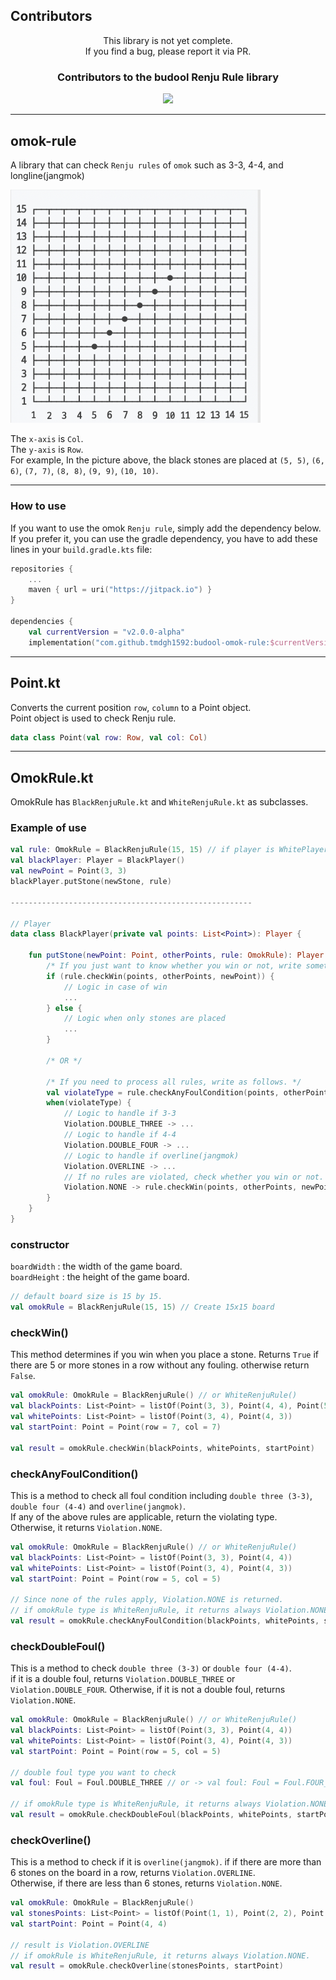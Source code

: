## Contributors

<div style="text-align: center;">

This library is not yet complete.  
If you find a bug, please report it via PR.

### Contributors to the budool Renju Rule library

<a href="https://github.com/tmdgh1592/budool-omok-rule/graphs/contributors">
  <img src="https://contrib.rocks/image?repo=tmdgh1592/budool-omok-rule" />
</a>

---

</div>

## omok-rule

A library that can check `Renju rules` of `omok` such as 3-3, 4-4, and longline(jangmok)

<img width="400" src="./assets/board_example.png"/>

The `x-axis` is `Col`.  
The `y-axis` is `Row`.  
For example, In the picture above, the black stones are placed
at `(5, 5)`, `(6, 6)`, `(7, 7)`, `(8, 8)`, `(9, 9)`, `(10, 10)`.

---

### How to use

If you want to use the omok `Renju rule`, simply add the dependency below.
If you prefer it, you can use the gradle dependency, you have to add these lines in your `build.gradle.kts` file:

```kotlin
repositories {
    ...
    maven { url = uri("https://jitpack.io") }
}

dependencies {
    val currentVersion = "v2.0.0-alpha"
    implementation("com.github.tmdgh1592:budool-omok-rule:$currentVersion")
```

---

## Point.kt

Converts the current position `row`, `column` to a Point object.  
Point object is used to check Renju rule.

```kotlin
data class Point(val row: Row, val col: Col)
```

---

## OmokRule.kt

OmokRule has `BlackRenjuRule.kt` and `WhiteRenjuRule.kt` as subclasses.

### Example of use
```kotlin
val rule: OmokRule = BlackRenjuRule(15, 15) // if player is WhitePlayer, you must use WhiteRenjuRule.
val blackPlayer: Player = BlackPlayer()
val newPoint = Point(3, 3)
blackPlayer.putStone(newStone, rule)

------------------------------------------------------

// Player
data class BlackPlayer(private val points: List<Point>): Player {
    
    fun putStone(newPoint: Point, otherPoints, rule: OmokRule): Player {
        /* If you just want to know whether you win or not, write something like this: */
        if (rule.checkWin(points, otherPoints, newPoint)) {
            // Logic in case of win
            ...
        } else {
            // Logic when only stones are placed
            ...
        }
        
        /* OR */
        
        /* If you need to process all rules, write as follows. */
        val violateType = rule.checkAnyFoulCondition(points, otherPoints, newPoint)
        when(violateType) {
            // Logic to handle if 3-3
            Violation.DOUBLE_THREE -> ... 
            // Logic to handle if 4-4
            Violation.DOUBLE_FOUR -> ...
            // Logic to handle if overline(jangmok)
            Violation.OVERLINE -> ...
            // If no rules are violated, check whether you win or not.
            Violation.NONE -> rule.checkWin(points, otherPoints, newPoint)
        }
    }
}
```

### constructor

`boardWidth` : the width of the game board.  
`boardHeight` : the height of the game board.

```kotlin
// default board size is 15 by 15.
val omokRule = BlackRenjuRule(15, 15) // Create 15x15 board
```

### checkWin()

This method determines if you win when you place a stone.
Returns `True` if there are 5 or more stones in a row without any fouling. otherwise return `False`.

```kotlin
val omokRule: OmokRule = BlackRenjuRule() // or WhiteRenjuRule()
val blackPoints: List<Point> = listOf(Point(3, 3), Point(4, 4), Point(5, 5), Point(6, 6))
val whitePoints: List<Point> = listOf(Point(3, 4), Point(4, 3))
val startPoint: Point = Point(row = 7, col = 7)

val result = omokRule.checkWin(blackPoints, whitePoints, startPoint)
```

### checkAnyFoulCondition()

This is a method to check all foul condition including `double three (3-3)`, `double four (4-4)`
and `overline(jangmok)`.  
If any of the above rules are applicable, return the violating type.  
Otherwise, it returns `Violation.NONE`.

```kotlin
val omokRule: OmokRule = BlackRenjuRule() // or WhiteRenjuRule()
val blackPoints: List<Point> = listOf(Point(3, 3), Point(4, 4))
val whitePoints: List<Point> = listOf(Point(3, 4), Point(4, 3))
val startPoint: Point = Point(row = 5, col = 5)

// Since none of the rules apply, Violation.NONE is returned.
// if omokRule type is WhiteRenjuRule, it returns always Violation.NONE.
val result = omokRule.checkAnyFoulCondition(blackPoints, whitePoints, startPoint)
```

### checkDoubleFoul()

This is a method to check `double three (3-3)` or `double four (4-4)`.  
if it is a double foul, returns `Violation.DOUBLE_THREE` or `Violation.DOUBLE_FOUR`.
Otherwise, if it is not a double foul, returns `Violation.NONE`.

```kotlin
val omokRule: OmokRule = BlackRenjuRule() // or WhiteRenjuRule()
val blackPoints: List<Point> = listOf(Point(3, 3), Point(4, 4))
val whitePoints: List<Point> = listOf(Point(3, 4), Point(4, 3))
val startPoint: Point = Point(row = 5, col = 5)

// double foul type you want to check
val foul: Foul = Foul.DOUBLE_THREE // or -> val foul: Foul = Foul.FOUR_THREE

// if omokRule type is WhiteRenjuRule, it returns always Violation.NONE.
val result = omokRule.checkDoubleFoul(blackPoints, whitePoints, startPoint, foul)
```

### checkOverline()

This is a method to check if it is `overline(jangmok)`.
if if there are more than 6 stones on the board in a row, returns `Violation.OVERLINE`.  
Otherwise, if there are less than 6 stones, returns `Violation.NONE`.

```kotlin
val omokRule: OmokRule = BlackRenjuRule()
val stonesPoints: List<Point> = listOf(Point(1, 1), Point(2, 2), Point(3, 3), Point(5, 5), Point(6, 6))
val startPoint: Point = Point(4, 4)

// result is Violation.OVERLINE
// if omokRule is WhiteRenjuRule, it returns always Violation.NONE.
val result = omokRule.checkOverline(stonesPoints, startPoint)
```
